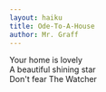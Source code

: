 ```yaml
---
layout: haiku
title: Ode-To-A-House
author: Mr. Graff
---
```


Your home is lovely <br>
A beautiful shining star <br>
Don't fear The Watcher <br>




